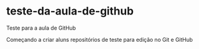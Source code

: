 # teste-da-aula-de-github
Teste para a aula de GitHub

Começando a criar aluns repositórios de teste para edição no Git e GitHub

